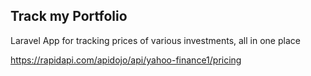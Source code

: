 ## Track my Portfolio
Laravel App for tracking prices of various investments, all in one place

https://rapidapi.com/apidojo/api/yahoo-finance1/pricing
